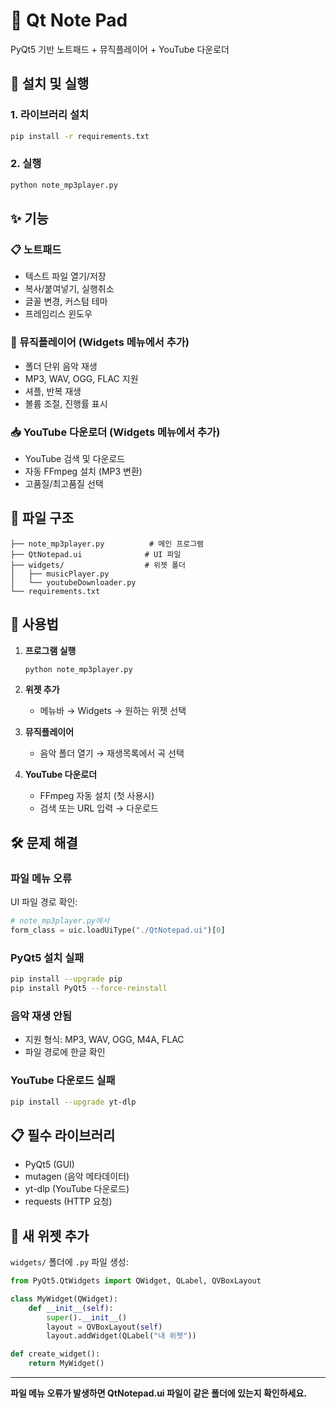 # 📝 Qt Note Pad

PyQt5 기반 노트패드 + 뮤직플레이어 + YouTube 다운로더

## 🚀 설치 및 실행

### 1. 라이브러리 설치
```bash
pip install -r requirements.txt
```

### 2. 실행
```bash
python note_mp3player.py
```

## ✨ 기능

### 📋 노트패드
- 텍스트 파일 열기/저장
- 복사/붙여넣기, 실행취소
- 글꼴 변경, 커스텀 테마
- 프레임리스 윈도우

### 🎵 뮤직플레이어 (Widgets 메뉴에서 추가)
- 폴더 단위 음악 재생
- MP3, WAV, OGG, FLAC 지원
- 셔플, 반복 재생
- 볼륨 조절, 진행률 표시

### 📥 YouTube 다운로더 (Widgets 메뉴에서 추가)
- YouTube 검색 및 다운로드
- 자동 FFmpeg 설치 (MP3 변환)
- 고품질/최고품질 선택

## 📁 파일 구조
```
├── note_mp3player.py          # 메인 프로그램
├── QtNotepad.ui              # UI 파일
├── widgets/                  # 위젯 폴더
│   ├── musicPlayer.py
│   └── youtubeDownloader.py
└── requirements.txt
```

## 🔧 사용법

1. **프로그램 실행**
   ```bash
   python note_mp3player.py
   ```

2. **위젯 추가**
   - 메뉴바 → Widgets → 원하는 위젯 선택

3. **뮤직플레이어**
   - 음악 폴더 열기 → 재생목록에서 곡 선택

4. **YouTube 다운로더**
   - FFmpeg 자동 설치 (첫 사용시)
   - 검색 또는 URL 입력 → 다운로드

## 🛠️ 문제 해결

### 파일 메뉴 오류
UI 파일 경로 확인:
```python
# note_mp3player.py에서
form_class = uic.loadUiType("./QtNotepad.ui")[0]
```

### PyQt5 설치 실패
```bash
pip install --upgrade pip
pip install PyQt5 --force-reinstall
```

### 음악 재생 안됨
- 지원 형식: MP3, WAV, OGG, M4A, FLAC
- 파일 경로에 한글 확인

### YouTube 다운로드 실패
```bash
pip install --upgrade yt-dlp
```

## 📋 필수 라이브러리
- PyQt5 (GUI)
- mutagen (음악 메타데이터)
- yt-dlp (YouTube 다운로드)
- requests (HTTP 요청)

## 🎯 새 위젯 추가

`widgets/` 폴더에 `.py` 파일 생성:

```python
from PyQt5.QtWidgets import QWidget, QLabel, QVBoxLayout

class MyWidget(QWidget):
    def __init__(self):
        super().__init__()
        layout = QVBoxLayout(self)
        layout.addWidget(QLabel("내 위젯"))

def create_widget():
    return MyWidget()
```

---
**파일 메뉴 오류가 발생하면 QtNotepad.ui 파일이 같은 폴더에 있는지 확인하세요.**
